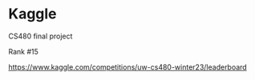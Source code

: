 # Kaggle
CS480 final project

Rank #15

https://www.kaggle.com/competitions/uw-cs480-winter23/leaderboard
